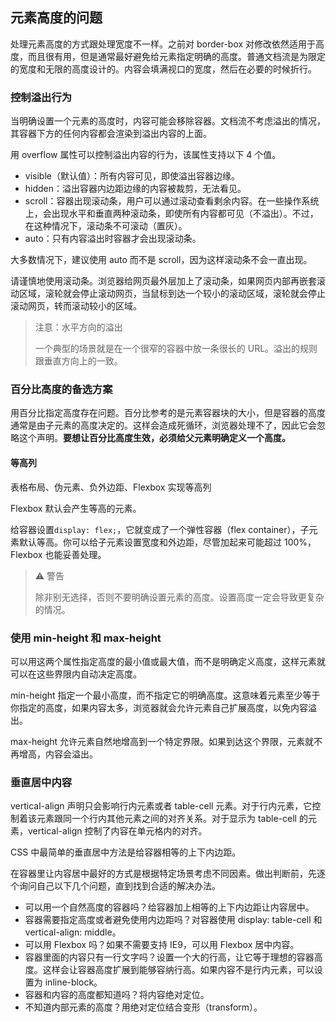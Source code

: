 ## 元素高度的问题

处理元素高度的方式跟处理宽度不一样。之前对 border-box 对修改依然适用于高度，而且很有用，但是通常最好避免给元素指定明确的高度。普通文档流是为限定的宽度和无限的高度设计的。内容会填满视口的宽度，然后在必要的时候折行。

### 控制溢出行为

当明确设置一个元素的高度时，内容可能会移除容器。文档流不考虑溢出的情况，其容器下方的任何内容都会渲染到溢出内容的上面。

用 overflow 属性可以控制溢出内容的行为，该属性支持以下 4 个值。

- visible（默认值）：所有内容可见，即使溢出容器边缘。
- hidden：溢出容器内边距边缘的内容被裁剪，无法看见。
- scroll：容器出现滚动条，用户可以通过滚动查看剩余内容。在一些操作系统上，会出现水平和垂直两种滚动条，即使所有内容都可见（不溢出）。不过，在这种情况下，滚动条不可滚动（置灰）。
- auto：只有内容溢出时容器才会出现滚动条。

大多数情况下，建议使用 auto 而不是 scroll，因为这样滚动条不会一直出现。

请谨慎地使用滚动条。浏览器给网页最外层加上了滚动条，如果网页内部再嵌套滚动区域，滚轮就会停止滚动网页，当鼠标到达一个较小的滚动区域，滚轮就会停止滚动网页，转而滚动较小的区域。

> 注意：水平方向的溢出
>
> 一个典型的场景就是在一个很窄的容器中放一条很长的 URL。溢出的规则跟垂直方向上的一致。

### 百分比高度的备选方案

用百分比指定高度存在问题。百分比参考的是元素容器块的大小，但是容器的高度通常是由子元素的高度决定的。这样会造成死循环，浏览器处理不了，因此它会忽略这个声明。**要想让百分比高度生效，必须给父元素明确定义一个高度。**

#### 等高列

表格布局、伪元素、负外边距、Flexbox 实现等高列

Flexbox 默认会产生等高的元素。

给容器设置`display: flex;`，它就变成了一个弹性容器（flex container），子元素默认等高。你可以给子元素设置宽度和外边距，尽管加起来可能超过 100%，Flexbox 也能妥善处理。

> ⚠️ 警告
>
> 除非别无选择，否则不要明确设置元素的高度。设置高度一定会导致更复杂的情况。

### 使用 min-height 和 max-height

可以用这两个属性指定高度的最小值或最大值，而不是明确定义高度，这样元素就可以在这些界限内自动决定高度。

min-height 指定一个最小高度，而不指定它的明确高度。这意味着元素至少等于你指定的高度，如果内容太多，浏览器就会允许元素自己扩展高度，以免内容溢出。

max-height 允许元素自然地增高到一个特定界限。如果到达这个界限，元素就不再增高，内容会溢出。

### 垂直居中内容

vertical-align 声明只会影响行内元素或者 table-cell 元素。对于行内元素，它控制着该元素跟同一个行内其他元素之间的对齐关系。对于显示为 table-cell 的元素，vertical-align 控制了内容在单元格内的对齐。

CSS 中最简单的垂直居中方法是给容器相等的上下内边距。

在容器里让内容居中最好的方式是根据特定场景考虑不同因素。做出判断前，先逐个询问自己以下几个问题，直到找到合适的解决办法。

- 可以用一个自然高度的容器吗？给容器加上相等的上下内边距让内容居中。
- 容器需要指定高度或者避免使用内边距吗？对容器使用 display: table-cell 和 vertical-align: middle。
- 可以用 Flexbox 吗？如果不需要支持 IE9，可以用 Flexbox 居中内容。
- 容器里面的内容只有一行文字吗？设置一个大的行高，让它等于理想的容器高度。这样会让容器高度扩展到能够容纳行高。如果内容不是行内元素，可以设置为 inline-block。
- 容器和内容的高度都知道吗？将内容绝对定位。
- 不知道内部元素的高度？用绝对定位结合变形（transform）。
